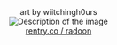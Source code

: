 <div align="center">
   art by wiitchingh0urs
</div>

<div align="center">
    <img src="https://files.catbox.moe/brity2.png" alt="Description of the image">
</div>

<div align="center">
   <a href="https://rentry.co/radoon">rentry.co / radoon</a>
</div>
